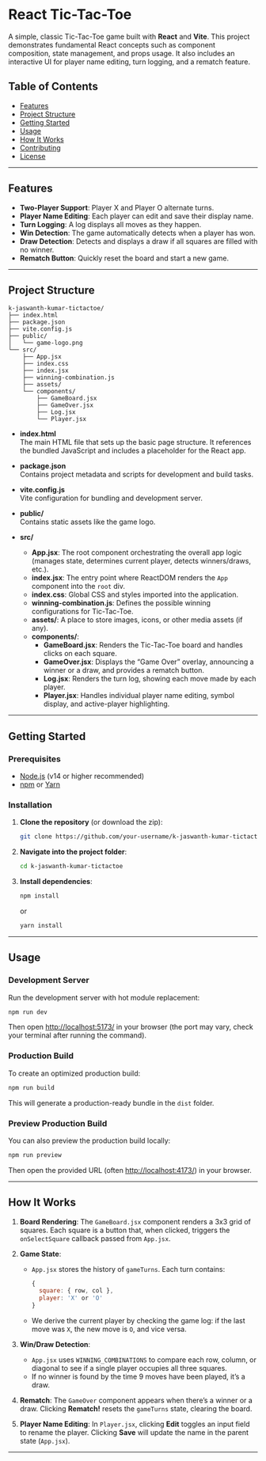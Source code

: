 # React Tic-Tac-Toe

A simple, classic Tic-Tac-Toe game built with **React** and **Vite**. This project demonstrates fundamental React concepts such as component composition, state management, and props usage. It also includes an interactive UI for player name editing, turn logging, and a rematch feature.

## Table of Contents

- [Features](#features)
- [Project Structure](#project-structure)
- [Getting Started](#getting-started)
- [Usage](#usage)
- [How It Works](#how-it-works)
- [Contributing](#contributing)
- [License](#license)

---

## Features

- **Two-Player Support**: Player X and Player O alternate turns.
- **Player Name Editing**: Each player can edit and save their display name.
- **Turn Logging**: A log displays all moves as they happen.
- **Win Detection**: The game automatically detects when a player has won.
- **Draw Detection**: Detects and displays a draw if all squares are filled with no winner.
- **Rematch Button**: Quickly reset the board and start a new game.

---

## Project Structure

```
k-jaswanth-kumar-tictactoe/
├── index.html
├── package.json
├── vite.config.js
├── public/
│   └── game-logo.png
└── src/
    ├── App.jsx
    ├── index.css
    ├── index.jsx
    ├── winning-combination.js
    ├── assets/
    └── components/
        ├── GameBoard.jsx
        ├── GameOver.jsx
        ├── Log.jsx
        └── Player.jsx
```

- **index.html**  
  The main HTML file that sets up the basic page structure. It references the bundled JavaScript and includes a placeholder for the React app.

- **package.json**  
  Contains project metadata and scripts for development and build tasks.

- **vite.config.js**  
  Vite configuration for bundling and development server.

- **public/**  
  Contains static assets like the game logo.

- **src/**
  - **App.jsx**: The root component orchestrating the overall app logic (manages state, determines current player, detects winners/draws, etc.).
  - **index.jsx**: The entry point where ReactDOM renders the `App` component into the `root` div.
  - **index.css**: Global CSS and styles imported into the application.
  - **winning-combination.js**: Defines the possible winning configurations for Tic-Tac-Toe.
  - **assets/**: A place to store images, icons, or other media assets (if any).
  - **components/**:
    - **GameBoard.jsx**: Renders the Tic-Tac-Toe board and handles clicks on each square.
    - **GameOver.jsx**: Displays the “Game Over” overlay, announcing a winner or a draw, and provides a rematch button.
    - **Log.jsx**: Renders the turn log, showing each move made by each player.
    - **Player.jsx**: Handles individual player name editing, symbol display, and active-player highlighting.

---

## Getting Started

### Prerequisites

- [Node.js](https://nodejs.org/) (v14 or higher recommended)
- [npm](https://www.npmjs.com/) or [Yarn](https://yarnpkg.com/)

### Installation

1. **Clone the repository** (or download the zip):
   ```bash
   git clone https://github.com/your-username/k-jaswanth-kumar-tictactoe.git
   ```
2. **Navigate into the project folder**:
   ```bash
   cd k-jaswanth-kumar-tictactoe
   ```
3. **Install dependencies**:
   ```bash
   npm install
   ```
   or
   ```bash
   yarn install
   ```

---

## Usage

### Development Server

Run the development server with hot module replacement:

```bash
npm run dev
```

Then open [http://localhost:5173/](http://localhost:5173/) in your browser (the port may vary, check your terminal after running the command).

### Production Build

To create an optimized production build:

```bash
npm run build
```

This will generate a production-ready bundle in the `dist` folder.

### Preview Production Build

You can also preview the production build locally:

```bash
npm run preview
```

Then open the provided URL (often [http://localhost:4173/](http://localhost:4173/)) in your browser.

---

## How It Works

1. **Board Rendering**: The `GameBoard.jsx` component renders a 3x3 grid of squares. Each square is a button that, when clicked, triggers the `onSelectSquare` callback passed from `App.jsx`.

2. **Game State**:

   - `App.jsx` stores the history of `gameTurns`. Each turn contains:
     ```js
     {
       square: { row, col },
       player: 'X' or 'O'
     }
     ```
   - We derive the current player by checking the game log: if the last move was `X`, the new move is `O`, and vice versa.

3. **Win/Draw Detection**:

   - `App.jsx` uses `WINNING_COMBINATIONS` to compare each row, column, or diagonal to see if a single player occupies all three squares.
   - If no winner is found by the time 9 moves have been played, it’s a draw.

4. **Rematch**: The `GameOver` component appears when there’s a winner or a draw. Clicking **Rematch!** resets the `gameTurns` state, clearing the board.

5. **Player Name Editing**: In `Player.jsx`, clicking **Edit** toggles an input field to rename the player. Clicking **Save** will update the name in the parent state (`App.jsx`).

---
